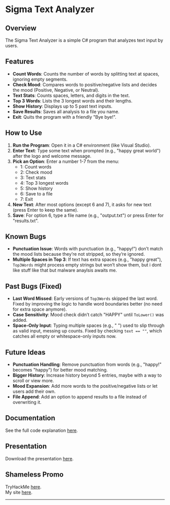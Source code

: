 
# Sigma Text Analyzer

## Overview
The Sigma Text Analyzer is a simple C# program that analyzes text input by users.

## Features
- **Count Words**: Counts the number of words by splitting text at spaces, ignoring empty segments.
- **Check Mood**: Compares words to positive/negative lists and decides the mood (Positive, Negative, or Neutral).
- **Text Stats**: Counts spaces, letters, and digits in the text.
- **Top 3 Words**: Lists the 3 longest words and their lengths.
- **Show History**: Displays up to 5 past text inputs.
- **Save Results**: Saves all analysis to a file you name.
- **Exit**: Quits the program with a friendly "Bye bye!".

## How to Use
1. **Run the Program**: Open it in a C# environment (like Visual Studio).
2. **Enter Text**: Type some text when prompted (e.g., "happy great world") after the logo and welcome message.
3. **Pick an Option**: Enter a number 1-7 from the menu:
   - 1: Count words
   - 2: Check mood
   - 3: Text stats
   - 4: Top 3 longest words
   - 5: Show history
   - 6: Save to a file
   - 7: Exit
4. **New Text**: After most options (except 6 and 7), it asks for new text (press Enter to keep the same).
5. **Save**: For option 6, type a file name (e.g., "output.txt") or press Enter for "results.txt".

## Known Bugs
- **Punctuation Issue**: Words with punctuation (e.g., "happy!") don’t match the mood lists because they’re not stripped, so they’re ignored.
- **Multiple Spaces in Top 3**: If text has extra spaces (e.g., "happy   great"), `Top3Words` might process empty strings but won’t show them, but i dont like stuff like that but malware anaylsis awaits me.

## Past Bugs (Fixed)
- **Last Word Missed**: Early versions of `Top3Words` skipped the last word. Fixed by improving the logic to handle word boundaries better (no need for extra space anymore).
- **Case Sensitivity**: Mood check didn’t catch "HAPPY" until `ToLower()` was added.
- **Space-Only Input**: Typing multiple spaces (e.g., "   ") used to slip through as valid input, messing up counts. Fixed by checking `text == ""`, which catches all empty or whitespace-only inputs now.

## Future Ideas
- **Punctuation Handling**: Remove punctuation from words (e.g., "happy!" becomes "happy") for better mood matching.
- **Bigger History**: Increase history beyond 5 entries, maybe with a way to scroll or view more.
- **Mood Expansion**: Add more words to the positive/negative lists or let users add their own.
- **File Append**: Add an option to append results to a file instead of overwriting it.

## Documentation
See the full code explanation [here](https://gist.github.com/so1icitx/6ca1656c37528ee07a131f70b8d072a4).  

## Presentation
Download the presentation [here](https://www.mediafire.com/file/lwuhi7einjjzxux/sigma.pptx/file).  

## Shameless Promo
TryHackMe [here](https://tryhackme.com/p/so1icitx).  
My site [here](https://so1icitx.cfd/).

---
